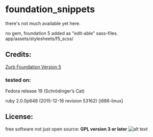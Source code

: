 # foundation_snippets
there's not much available yet here.

no gem, foundation 5 added as "edit-able" sass-files.<br>
app/assets/stylesheets/f5_scss/


## Credits:
[Zurb Foundation Version 5](http://foundation.zurb.com/sites/docs/v/5.5.3/)

### tested on:
Fedora release 19 (Schrödinger’s Cat)

ruby 2.0.0p648 (2015-12-16 revision 53162) [i686-linux]

## License:

free software not just open source: **GPL version 3 or later**
![alt text](https://www.gnu.org/graphics/gplv3-127x51.png "GPL V3")
